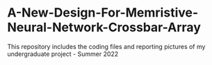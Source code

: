 # A-New-Design-For-Memristive-Neural-Network-Crossbar-Array
 This repository includes the coding files and reporting pictures of my undergraduate project - Summer 2022
